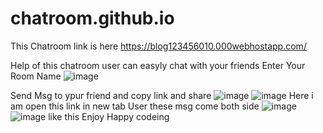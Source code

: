 # chatroom.github.io
This Chatroom link is here
https://blog123456010.000webhostapp.com/

Help of this chatroom user can easyly chat with your friends
Enter Your Room Name
![image](https://github.com/kapilinania/chatroom.github.io/assets/67285213/b0e2d408-9ea8-479a-ad81-6a04bacb261d)

Send Msg to ypur friend and copy link and share
![image](https://github.com/kapilinania/chatroom.github.io/assets/67285213/4c5cd4ea-6bfa-45ac-bcb0-28685da93da0)
![image](https://github.com/kapilinania/chatroom.github.io/assets/67285213/5544d9f2-fa20-41e7-a529-73af35d9b610)
Here i am open this link in new tab
User these msg come both side
![image](https://github.com/kapilinania/chatroom.github.io/assets/67285213/67694a24-050f-45bb-af16-5240a5365029)
![image](https://github.com/kapilinania/chatroom.github.io/assets/67285213/ca48766c-3724-47db-aae5-af73b6d042eb)
like this Enjoy Happy codeing



